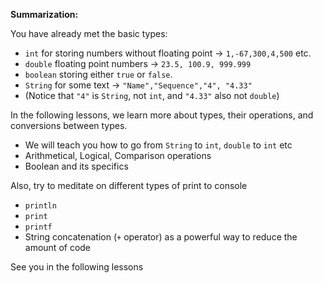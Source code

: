 **Summarization:**

You have already met the basic types:
* `int` for storing numbers without floating point ->  `1,-67,300,4,500` etc.
* `double` floating point numbers -> `23.5, 100.9, 999.999`
* `boolean` storing either `true` or `false`.
* `String` for some text -> `"Name","Sequence","4", "4.33"`
* (Notice that `"4"` is `String`, not `int`, and `"4.33"` also not `double`)

In the following lessons, we learn more about types, their operations, and conversions between types.
* We will teach you how to go from `String` to `int`, `double` to `int` etc
* Arithmetical, Logical, Comparison operations
* Boolean and its specifics

Also, try to meditate on different types of print to console
* `println`
* `print`
* `printf`
* String concatenation (`+` operator) as a powerful way to reduce the amount of code

See you in the following lessons